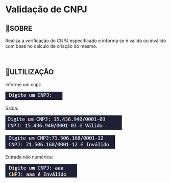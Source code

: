 # Validação de CNPJ

## 📌SOBRE
Realiza a verificação do CNPJ especificado e informa se é valido ou inválido com base no cálculo de criação do mesmo.

&nbsp;
## 🔄ULTILIZAÇÃO

Informe um cnpj:

![Alt text](cnpj_validation/img/image-2.png)
&nbsp;

Saída:

![Alt text](cnpj_validation/img/image-1.png)

![Alt text](cnpj_validation/img/image-4.png)
&nbsp;

Entrada não numérica:

![Alt text](cnpj_validation/img/image-3.png)

